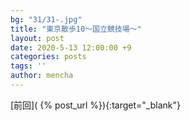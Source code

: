 ```yaml
---
bg: "31/31-.jpg"
title: "東京散歩10～国立競技場～"
layout: post
date: 2020-5-13 12:00:00 +9
categories: posts
tags: ''
author: mencha
---
```


[前回]( {% post_url  %}){:target="_blank"}  

<!--more-->
![]()